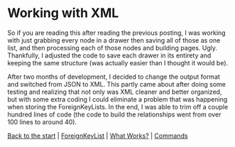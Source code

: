  # Working with XML

So if you are reading this after reading the previous posting, I was working with just grabbing every node in
a drawer then saving all of those as one list, and then processing each of those nodes and building pages. Ugly.
Thankfully, I adjusted the code to save each drawer in its entirety and keeping the same structure (was actually
easier than I thought it would be).

After two months of development, I decided to change the output format and switched from JSON to XML. This partly
came about after doing some testing and realizing that not only was XML cleaner and better organized, but with
some extra coding I could eliminate a problem that was happening when storing the ForeignKeyLists. In the end, I
was able to trim off a couple hundred lines of code (the code to build the relationships went from over 100 lines
to around 40).

[Back to the start](readme.md) | [ForeignKeyList](fkl.md) | [What Works?](whatworks.md) | [Commands](commands.md)
